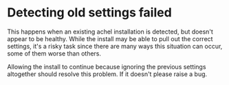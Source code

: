 # Detecting old settings failed

This happens when an existing achel installation is detected, but doesn't appear to be healthy. While the install may be able to pull out the correct settings, it's a risky task since there are many ways this situation can occur, some of them worse than others.

Allowing the install to continue because ignoring the previous settings altogether should resolve this problem. If it doesn't please raise a bug.
